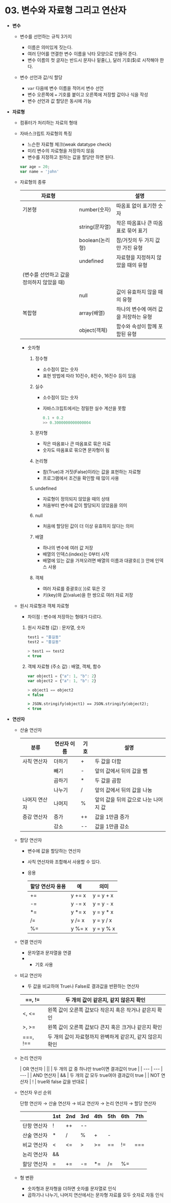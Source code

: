 # 03. 변수와 자료형 그리고 연산자

- **변수**
    - 변수를 선언하는 규칙 3가지
        - 이름은 의미있게 짓는다.
        - 여러 단어를 연결한 변수 이름을 낙타 모양으로 만들어 준다.
        - 변수 이름의 첫 글자는 반드시 문자나 밑줄(_), 달러 기호($)로 시작해야 한다.
        
    - 변수 선언과 값/식 할당
        - `var` 다음에 변수 이름을 적어서 변수 선언
        - 변수 오른쪽에 `=` 기호를 붙이고 오른쪽에 저장할 값이나 식을 작성
        - 변수 선언과 값 할당은 동시에 가능
        
- **자료형**
    - 컴퓨터가 처리하는 자료의 형태
    - 자바스크립트 자료형의 특징
        - 느슨한 자료형 체크(weak datatype check)
        - 미리 변수의 자료형을 저장하지 않음
        - 변수를 지정하고 원하는 값을 할당만 하면 된다.
        
        ```jsx
        var age = 20;
        var name = 'john'
        ```
        
    - 자료형의 종류
        
        
        | 자료형 |  | 설명 |
        | --- | --- | --- |
        | 기본형 | number(숫자) | 따옴표 없이 표기한 숫자 |
        |  | string(문자열) | 작은 따옴표나 큰 따옴표로 묶어 표기 |
        |  | boolean(논리형) | 참/거짓의 두 가지 값만 가진 유형 |
        |  | undefined | 자료형을 지정하지 않았을 때의 유형
        (변수를 선언하고 값을 정의하지 않았을 때) |
        |  | null | 값이 유효하지 않을 때의 유형 |
        | 복합형 | array(배열) | 하나의 변수에 여러 값을 저장하는 유형 |
        |  | object(객체) | 함수와 속성이 함께 포함된 유형 |
        - 숫자형
            1. 정수형
                - 소수점이 없는 숫자
                - 표현 방법에 따라 10진수, 8진수, 16진수 등이 있음
            2. 실수
                - 소수점이 있는 숫자
                - 자바스크립트에서는 정밀한 실수 계산을 못함
                    
                    ```jsx
                    0.1 + 0.2
                    >> 0.3000000000000004
                    ```
                    
            3. 문자형
                - 작은 따옴표나 큰 따옴표로 묶은 자료
                - 숫자도 따옴표로 묶으면 문자형이 됨
            4. 논리형
                - 참(True)과 거짓(False)이라는 값을 표현하는 자료형
                - 프로그램에서 조건을 확인할 때 많이 사용
            5. undefined
                - 자료형이 정의되지 않았을 때의 상태
                - 처음부터 변수에 값이 할당되지 않았음을 의미
            6. null
                - 처음에 할당된 값이 더 이상 유효하지 않다는 의미
            7. 배열
                - 하나의 변수에 여러 값 저장
                - 배열의 인덱스(index)는 0부터 시작
                - 배열에 있는 값을 가져오려면 배열의 이름과 대괄호([ ]) 안에 인덱스 사용
            8. 객체
                - 여러 자료를 중괄호({ })로 묶은 것
                - 키(key)와 값(value)을 한 쌍으로 여러 자료 저장
                
    - 원시 자료형과 객체 자료형
        - 차이점 : 변수에 저장하는 형태가 다르다.
        1. 원시 자료형 (값) : 문자열, 숫자
            
            ```jsx
            test1 = "홍길동"
            test2 = "홍길동"
            
            > test1 == test2
            < true
            ```
            
        2. 객체 자료형 (주소 값) : 배열, 객체, 함수
            
            ```jsx
            var object1 = {"a": 1, "b": 2}
            var object2 = {"a": 1, "b": 2}
            
            > object1 == object2
            < false
            
            > JSON.stringify(object1) == JSON.stringify(object2);
            < true
            ```
            

- **연산자**
    - 산술 연산자
        
        
        | 분류 | 연산자 이름 | 기호 | 설명 |
        | --- | --- | --- | --- |
        | 사칙 연산자 | 더하기 | + | 두 값을 더함 |
        |  | 빼기 | - | 앞의 값에서 뒤의 값을 뺌 |
        |  | 곱하기 | * | 두 값을 곱함 |
        |  | 나누기 | / | 앞의 값에서 뒤의 값을 나눔 |
        | 나머지 연산자 | 나머지 | % | 앞의 값을 뒤의 값으로 나눈 나머지 값 |
        | 증감 연산자 | 증가 | ++ | 값을 1만큼 증가 |
        |  | 감소 | -- | 값을 1만큼 감소 |
    - 할당 연산자
        - 변수에 값을 할당하는 연산자
        - 사칙 연산자와 조합해서 사용할 수 있다.
        - 응용
            
            
            | 할당 연산자 응용 | 예 | 의미 |
            | --- | --- | --- |
            | += | y += x | y = y + x |
            | -= | y -= x | y = y - x |
            | *= | y *= x | y = y * x |
            | /= | y /= x | y = y / x |
            | %= | y %= x | y = y % x |
    - 연결 연산자
        - 문자열과 문자열을 연결
        - + 기호 사용
    - 비교 연산자
        - 두 값을 비교하여 True나 False로 결과값을 반환하는 연산자
        
        | ==, != | 두 개의 값이 같은지, 같지 않은지 확인 |
        | --- | --- |
        | <, <= | 왼쪽 값이 오른쪽 값보다 작은지 혹은 작거나 같은지 확인 |
        | >, >= | 왼쪽 값이 오른쪽 값보다 큰지 혹은 크거나 같은지 확인 |
        | ===, !== | 두 개의 값이 자료형까지 완벽하게 같은지, 같지 않은지 확인 |
    - 논리 연산자
        
        
        | OR 연산자 | || | 두 개의 값 중 하나만 true이면 결과값이 true |
        | --- | --- | --- |
        | AND 연산자 | && | 두 개의 값 모두 true여야 결과값이 true |
        | NOT 연산자 | ! | true와 false 값을 반대로 |
    - 연산자 우선 순위
        
        단항 연산자 → 산술 연산자 → 비교 연산자 → 논리 연산자 → 할당 연산자
        
        |  | 1st | 2nd | 3rd | 4th | 5th | 6th | 7th |
        | --- | --- | --- | --- | --- | --- | --- | --- |
        | 단항 연산자 | ! | ++ | -- |  |  |  |  |
        | 산술 연산자 | * | / | % | + | - |  |  |
        | 비교 연산자 | < | <= | > | >= | == | != | === |
        | 논리 연산자 | && | || |  |  |  |  |  |
        | 할당 연산자 | = | += | -= | *= | /= | %= |  |
    - 형 변환
        - 숫자형과 문자형을 더하면 숫자를 문자열로 인식
        - 곱하기나 나누기, 나머지 연산에서는 문자형 자료를 모두 숫자로 자동 인식